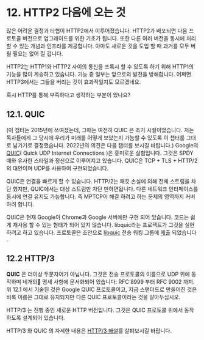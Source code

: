 
# 12. HTTP2 다음에 오는 것


많은 어려운 결정과 타협이 HTTP2에서 이루어졌습니다. HTTP2가 배포되면 다음 프로토콜 버전으로 업그레이드를 위한 기초가 됩니다.
또한 다른 여러 버전을 동시에 처리 할 수 있는 개념과 인프라를 제공합니다. 아마도 새로운 것을 도입 할 때 과거를 모두 버릴 필요는 없어 질 겁니다.


HTTP2는 HTTP1와 HTTP2 사이의 통신을 프록시 할 수 있도록 하기 위해 HTTP1의 기능을 많이 계승하고 있습니다.
기능 중 일부는 앞으로의 발전을 방해합니다. 어쩌면 HTTP3에서는 그들을 버리는 것이 효과적일지도 모르겠네요.

혹시 HTTP를 통해 부족하다고 생각하는 부분이 있나요?

## 12.1. QUIC

(이 챕터는 2015년에 쓰여졌는데, 그때는 여전히 QUIC 은 초기 시절이었습니다. 저는 독자들에게 그 당시에 우리가 미래를 어떻게 보았는지 가늠할 수 있도록 이 챕터를 그대로 남기기로 결정했습니다. 2022년의 의견은 다음 챕터를 보시길 바랍니다.)
Google의 [QUIC](https://www.chromium.org/quic)( Quick UDP Internet Connections )은 흥미로운 실험입니다. 그것은 SPDY 때와 유사한 스타일과 정신으로 이루어지고 있습니다.
QUIC은 TCP + TLS + HTTP/2의 대안이며 UDP를 사용하여 구현되었습니다.

QUIC은 연결을 빠르게 할 수 있습니다.  HTTP/2는 패킷 손실에 의해 전체 스트림을 차단 했지만, QUIC에서는 대상 스트림만 차단 만하면됩니다.
다른 네트워크 인터페이스를 동시에 연결 유지도 가능합니다. 즉 MPTCP이 해결 하려고 하는 문제의 영역까지 커버하려 합니다.

QUIC은 현재 Google이 Chrome과 Google 서버에만 구현 되어 있습니다. 코드는 쉽게 재사용 할 수 있는 형태가 되어 있지 않습니다.
libquic라는 프로젝트가 그것을 실현 하려고 하고 있습니다. 프로토콜은 초안으로 [libquic](https://github.com/devsisters/libquic) 전송 워킹 그룹에 [제출](https://tools.ietf.org/html/draft-tsvwg-quic-protocol-01) 되었습니다 .

## 12.2 HTTP/3

**QUIC** 은 더이상 두문자어가 아닙니다. 그것은 전송 프로토콜의 이름으로 UDP 위에 동작하며 네개의 명세 사항에 문서화되어 있습니다: RFC 8999 부터 RFC 9002 까지. 위 12.1 에서 기술된 것은 Google QUIC 프로토콜이고, 지금 스탠더드로 만들어진 것은 비록 이름은 그대로 유지되지만 다른 QUIC 프로토콜이라는 것을 알아두십시오.

HTTP/3 는 진행 중인 새로운 HTTP 버전입니다. 그것은 QUIC 프로토콜 위에서 동작하도록 설계되어 있습니다.

HTTP/3 와 QUIC 의 자세한 내용은 [HTTP/3 해설](https://http3-explained.haxx.se/)를 살펴보시길 바랍니다. 